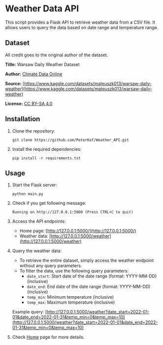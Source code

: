 # Weather Data API

This script provides a Flask API to retrieve weather data from a CSV file. It allows users to query the data based 
on date range and temperature range.

## Dataset

All credit goes to the original author of the dataset.

<b>Title:</b> Warsaw Daily Weather Dataset

<b>Author:</b> [Climate Data Online](https://www.ncdc.noaa.gov/cdo-web/)

<b>Source:</b> [https://www.kaggle.com/datasets/mateuszk013/warsaw-daily-weather](https://www.kaggle.com/datasets/mateuszk013/warsaw-daily-weather)

<b>License:</b> [CC BY-SA 4.0](https://creativecommons.org/licenses/by-sa/4.0/)

## Installation

1. Clone the repository:

   ```
   git clone https://github.com/PeterKaf/Weather_API.git
   ```

2. Install the required dependencies:

   ```
   pip install -r requirements.txt
   ```

## Usage

1. Start the Flask server:

   ```
   python main.py
   ```
2. Check if you get following message:
    ```
    Running on http://127.0.0.1:5000 (Press CTRL+C to quit)   
    ```
3. Access the API endpoints:

   - Home page: [http://127.0.0.1:5000/](http://127.0.0.1:5000/)
   - Weather data: [http://127.0.0.1:5000/weather](http://127.0.0.1:5000/weather)

4. Query the weather data:

   - To retrieve the entire dataset, simply access the weather endpoint without any query parameters.
   - To filter the data, use the following query parameters:
     - `date_start`: Start date of the date range (format: YYYY-MM-DD)(inclusive)
     - `date_end`: End date of the date range (format: YYYY-MM-DD)(inclusive)
     - `temp_min`: Minimum temperature (inclusive)
     - `temp_max`: Maximum temperature (inclusive)

   Example query: [http://127.0.0.1:5000/weather?date_start=2022-01-01&date_end=2022-01-31&temp_min=0&temp_max=10](http://127.0.0.1:5000/weather?date_start=2022-01-01&date_end=2022-01-31&temp_min=0&temp_max=10)

5. Check [Home](http://127.0.0.1:5000/) page for more details.
